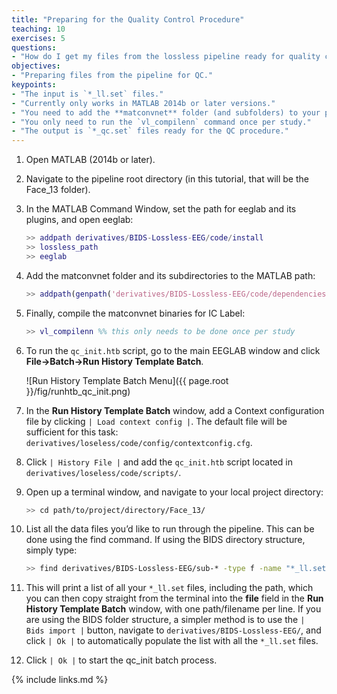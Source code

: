 ```yaml
---
title: "Preparing for the Quality Control Procedure"
teaching: 10
exercises: 5
questions:
- "How do I get my files from the lossless pipeline ready for quality controlling?"
objectives:
- "Preparing files from the pipeline for QC."
keypoints:
- "The input is `*_ll.set` files."
- "Currently only works in MATLAB 2014b or later versions."
- "You need to add the **matconvnet** folder (and subfolders) to your path every time."
- "You only need to run the `vl_compilenn` command once per study."
- "The output is `*_qc.set` files ready for the QC procedure."
---
```


1. Open MATLAB (2014b or later).

2. Navigate to the pipeline root directory (in this tutorial, that will be the Face_13 folder).

3. In the MATLAB Command Window, set the path for eeglab and its plugins, and open eeglab: 

    ```matlab
    >> addpath derivatives/BIDS-Lossless-EEG/code/install
    >> lossless_path
    >> eeglab
    ```

4. Add the matconvnet folder and its subdirectories to the MATLAB path: 

    ```matlab
    >> addpath(genpath('derivatives/BIDS-Lossless-EEG/code/dependencies/eeglab_asr_amica/plugins/ICLabel0.3/matconvnet'));
    ```

5. Finally, compile the matconvnet binaries for IC Label:

    ```matlab
    >> vl_compilenn %% this only needs to be done once per study
    ```

6. To run the `qc_init.htb` script, go to the main EEGLAB window and click **File->Batch->Run History Template Batch**.

    ![Run History Template Batch Menu]({{ page.root }}/fig/runhtb_qc_init.png)

7. In the **Run History Template Batch** window, add a Context configuration file by clicking `| Load context config |`. The default file will be sufficient for this task: `derivatives/loseless/code/config/contextconfig.cfg`. 

8. Click `| History File |` and add the `qc_init.htb` script located in `derivatives/loseless/code/scripts/`.

9. Open up a terminal window, and navigate to your local project directory:

    ```bash
    >> cd path/to/project/directory/Face_13/
    ```

10. List all the data files you’d like to run through the pipeline. This can be done using the find command. If using the BIDS directory structure, simply type:

    ```bash
    >> find derivatives/BIDS-Lossless-EEG/sub-* -type f -name "*_ll.set"
    ```

11. This will print a list of all your `*_ll.set` files, including the path, which you can then copy straight from the terminal into the **file** field in the **Run History Template Batch** window, with one path/filename per line. If you are using the BIDS folder structure, a simpler method is to use the `| Bids import |` button, navigate to `derivatives/BIDS-Lossless-EEG/`, and click `| Ok |` to automatically populate the list with all the `*_ll.set` files.

12. Click `| Ok |` to start the qc_init batch process.

{% include links.md %}

